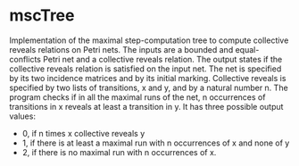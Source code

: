 # mscTree

Implementation of the maximal step-computation tree to compute collective reveals relations on Petri nets.
The inputs are a bounded and equal-conflicts Petri net and a collective reveals relation.
The output states if the collective reveals relation is satisfied on the input net.
The net is specified by its two incidence matrices and by its initial marking.
Collective reveals is specified by two lists of transitions, x and y, and by a natural number n. 
The program checks if in all the maximal runs of the net, n occurrences of transitions in x reveals at least 
a transition in y.
It has three possible output values: 
- 0, if n times x collective reveals y
- 1, if there is at least a maximal run with n occurrences of x and none of y
- 2, if there is no maximal run with n occurrences of x.
